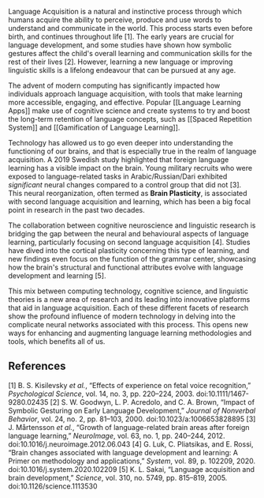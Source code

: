 Language Acquisition is a natural and instinctive process through which humans acquire the ability to perceive, produce and use words to understand and communicate in the world. This process starts even before birth, and continues throughout life [1]. The early years are crucial for language development, and some studies have shown how symbolic gestures affect the child's overall learning and communication skills for the rest of their lives [2]. However, learning a new language or improving linguistic skills is a lifelong endeavour that can be pursued at any age.

The advent of modern computing has significantly impacted how individuals approach language acquisition, with tools that make learning more accessible, engaging, and effective. Popular [[Language Learning Apps]] make use of cognitive science and create systems to try and boost the long-term retention of language concepts, such as [[Spaced Repetition System]] and [[Gamification of Language Learning]].

Technology has allowed us to go even deeper into understanding the functioning of our brains, and that is especially true in the realm of language acquisition. A 2019 Swedish study highlighted that foreign language learning has a visible impact on the brain. Young military recruits who were exposed to language-related tasks in Arabic/Russian/Dari exhibited *significant* neural changes compared to a control group that did not [3]. This neural reorganization, often termed as **Brain Plasticity**, is associated with second language acquisition and learning, which has been a big focal point in research in the past two decades.

The collaboration between cognitive neuroscience and linguistic research is bridging the gap between the neural and behavioural aspects of language learning, particularly focusing on second language acquisition [4]. Studies have dived into the cortical plasticity concerning this type of learning, and new findings even focus on the function of the grammar center, showcasing how the brain's structural and functional attributes evolve with language development and learning [5].

This mix between computing technology, cognitive science, and linguistic theories is a new area of research and its leading into innovative platforms that aid in language acquisition. Each of these different facets of research show the profound influence of modern technology in delving into the complicate neural networks associated with this process. This opens new ways for enhancing and augmenting language learning methodologies and tools, which benefits all of us.

## References
[1] B. S. Kisilevsky _et al._, “Effects of experience on fetal voice recognition,” _Psychological Science_, vol. 14, no. 3, pp. 220–224, 2003. doi:10.1111/1467-9280.02435
[2] S. W. Goodwyn, L. P. Acredolo, and C. A. Brown, “Impact of Symbolic Gesturing on Early Language Development,” _Journal of Nonverbal Behavior_, vol. 24, no. 2, pp. 81–103, 2000. doi:10.1023/a:1006653828895
[3] J. Mårtensson _et al._, “Growth of language-related brain areas after foreign language learning,” _NeuroImage_, vol. 63, no. 1, pp. 240–244, 2012. doi:10.1016/j.neuroimage.2012.06.043
[4] G. Luk, C. Pliatsikas, and E. Rossi, “Brain changes associated with language development and learning: A Primer on methodology and applications,” _System_, vol. 89, p. 102209, 2020. doi:10.1016/j.system.2020.102209
[5] K. L. Sakai, “Language acquisition and brain development,” _Science_, vol. 310, no. 5749, pp. 815–819, 2005. doi:10.1126/science.1113530